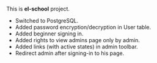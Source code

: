 This is **el-school** project.

- Switched to PostgreSQL.
- Added password encryption/decryption in User table.
- Added beginner signing in.
- Added rights to view admins page only by admin.
- Added links (with active states) in admin toolbar.
- Redirect admin after signing-in to his page.
